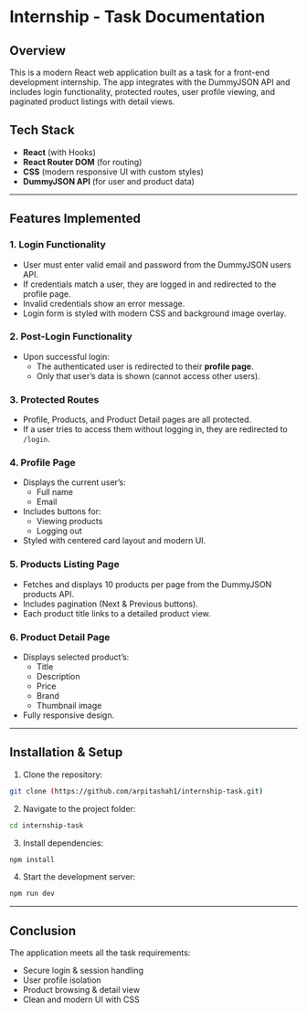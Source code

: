 # Internship - Task Documentation

## Overview
This is a modern React web application built as a task for a front-end development internship. The app integrates with the DummyJSON API and includes login functionality, protected routes, user profile viewing, and paginated product listings with detail views.

## Tech Stack
- **React** (with Hooks)
- **React Router DOM** (for routing)
- **CSS** (modern responsive UI with custom styles)
- **DummyJSON API** (for user and product data)

---

## Features Implemented

### 1. **Login Functionality**
- User must enter valid email and password from the DummyJSON users API.
- If credentials match a user, they are logged in and redirected to the profile page.
- Invalid credentials show an error message.
- Login form is styled with modern CSS and background image overlay.

### 2. **Post-Login Functionality**
- Upon successful login:
  - The authenticated user is redirected to their **profile page**.
  - Only that user’s data is shown (cannot access other users).

### 3. **Protected Routes**
- Profile, Products, and Product Detail pages are all protected.
- If a user tries to access them without logging in, they are redirected to `/login`.

### 4. **Profile Page**
- Displays the current user’s:
  - Full name
  - Email
- Includes buttons for:
  - Viewing products
  - Logging out
- Styled with centered card layout and modern UI.

### 5. **Products Listing Page**
- Fetches and displays 10 products per page from the DummyJSON products API.
- Includes pagination (Next & Previous buttons).
- Each product title links to a detailed product view.

### 6. **Product Detail Page**
- Displays selected product’s:
  - Title
  - Description
  - Price
  - Brand
  - Thumbnail image
- Fully responsive design.

---


## Installation & Setup

1. Clone the repository:
```bash
git clone (https://github.com/arpitashah1/internship-task.git)
```

2. Navigate to the project folder:
```bash
cd internship-task
```

3. Install dependencies:
```bash
npm install
```

4. Start the development server:
```bash
npm run dev
```
---

## Conclusion
The application meets all the task requirements:
- Secure login & session handling
- User profile isolation
- Product browsing & detail view
- Clean and modern UI with CSS



